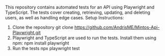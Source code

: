 This repository contains automated tests for an API using Playwright and TypeScript. The tests cover creating, retrieving, updating, and deleting users, as well as handling edge cases.
Setup Instructions:
  1. Clone the repository
     git clone https://github.com/AndrisME/Mintos-Api-Playwright.git
  3. Playwright and TypeScript are used to run the tests. Install them using npm:
     npm install playwright
  5. Run the tests
     npx playwright test
